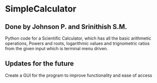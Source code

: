 # SimpleCalculator
## Done by Johnson P. and Srinithish S.M.
Python code for a Scientific Calculator, which has all the basic arithmetic operations, Powers and roots, logarithmic values and trignometric ratios from the given input which is terminal menu driven.

## Updates for the future
Create a GUI for the program to improve functionality and ease of access

